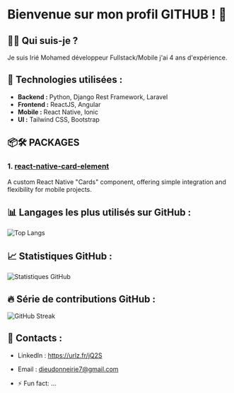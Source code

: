# Bienvenue sur mon profil GITHUB ! 👋

## 👨‍💻 Qui suis-je ?
Je suis Irié Mohamed développeur Fullstack/Mobile j'ai 4 ans d'expérience.

## 🚀 Technologies utilisées :
- **Backend :** Python, Django Rest Framework, Laravel
- **Frontend :** ReactJS, Angular
- **Mobile :** React Native, Ionic
- **UI :** Tailwind CSS, Bootstrap

## 📦🛠 PACKAGES
### 1. [react-native-card-element](https://github.com/Mohamed-78?tab=packages)
A custom React Native "Cards" component, offering simple integration and flexibility for mobile projects.

## 📊 Langages les plus utilisés sur GitHub :
![Top Langs](https://github-readme-stats.vercel.app/api/top-langs/?username=Mohamed-78&layout=compact)

## 📈 Statistiques GitHub :
![Statistiques GitHub](https://github-readme-stats.vercel.app/api/?username=Mohamed-78&show_icons=true&count_private=true&hide=prs&theme=radical)

## 🔥 Série de contributions GitHub :
![GitHub Streak](https://github-readme-streak-stats.herokuapp.com/?user=Mohamed-78&theme=dark)

## 🤝 Contacts :
- LinkedIn : https://urlz.fr/jQ2S
- Email : dieudonneirie7@gmail.com

- ⚡ Fun fact: ...
